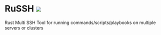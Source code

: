 # RuSSH         ![](https://github.com/Aponiatowski/RuSSH/workflows/RuSSH/badge.svg)

Rust Multi SSH Tool for running commands/scripts/playbooks on multiple servers or clusters
